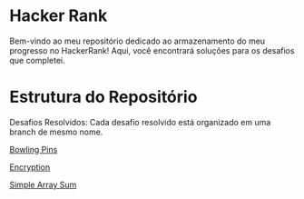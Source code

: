 # Hacker Rank

Bem-vindo ao meu repositório dedicado ao armazenamento do meu progresso no HackerRank!
Aqui, você encontrará soluções para os desafios que completei.

# Estrutura do Repositório
Desafios Resolvidos: Cada desafio resolvido está organizado em uma branch de mesmo nome.

[Bowling Pins](https://github.com/GuilhermeRocha13/hacker-rank/blob/Bowling-Pins/README.md)

[Encryption](https://github.com/GuilhermeRocha13/hacker-rank/blob/Encryption/README.md)

[Simple Array Sum](https://github.com/GuilhermeRocha13/hacker-rank/blob/Simple-Array-Sum/README.md)

